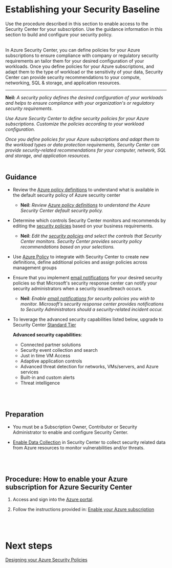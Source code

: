 # Establishing your Security Baseline
Use the procedure described in this section to enable access to the Security Center for your subscription. Use the guidance information in this section to build and configure your security policy.
<br />
<br />


In Azure Security Center, you can define policies for your Azure subscriptions to ensure compliance with company or regulatory security requirements an tailor them for your desired configuration of your workloads. Once you define policies for your Azure subscriptions, and adapt them to the type of workload or the sensitivity of your data, Security Center can provide security recommendations to your compute, networking, SQL & storage, and application resources. 

----
   **Neil:** *A security policy defines the desired configuration of your workloads and helps to ensure compliance with your organization's or regulatory security requirements.*  

   *Use Azure Security Center to define security policies for your Azure subscriptions. Customize the policies according to your workload configuration.* 

   *Once you define policies for your Azure subscriptions and adapt them to the workload types or data protection requirements, Security Center can provide security-related recommendations for your computer, network, SQL and storage, and application resources.* 
<br />
<br />
 
## Guidance 
- Review the [Azure policy definitions](https://docs.microsoft.com/en-us/azure/security-center/security-center-policies#available-security-policy-definitions) to understand what is available in the default security policy of Azure security center

    - **Neil**:  *Review [Azure policy definitions](https://docs.microsoft.com/en-us/azure/security-center/security-center-policies#available-security-policy-definitions) to understand the Azure Security Center default security policy.*

- Determine which controls Security Center monitors and recommends by editing the [security policies](https://docs.microsoft.com/en-us/azure/security-center/security-center-policies#edit-security-policies) based on your business requirements. 

  - **Neil**:  *Edit the [security policies](https://docs.microsoft.com/en-us/azure/security-center/security-center-policies#edit-security-policies) and select the controls that Security Center monitors. Security Center provides security policy recommendations based on your selections.*

- Use [Azure Policy](https://docs.microsoft.com/en-us/azure/security-center/security-center-azure-policy) to integrate with Security Center to create new definitions, define additional policies and assign policies across management groups 

- Ensure that you implement [email notifications](https://docs.microsoft.com/en-us/azure/security-center/security-center-provide-security-contact-details) for your desired security policies so that Microsoft's security response center can notify your security administrators when a security issue/breach occurs. 

    - **Neil**: *Enable [email notifications](https://docs.microsoft.com/en-us/azure/security-center/security-center-provide-security-contact-details) for security policies you wish to monitor. Microsoft's security response center provides notifications to Security Administrators should a security-related incident occur.* 


- To leverage the advanced security capabilities listed below, upgrade to Security Center [Standard Tier](https://docs.microsoft.com/en-us/azure/security-center/security-center-get-started#upgrade-to-the-standard-tier)  

  **Advanced security capabilities**:
    - Connected partner solutions
    - Security event collection and search 
    - Just in time VM Access  
    - Adaptive application controls 
    - Advanced threat detection for networks, VMs/servers, and Azure services  
    - Built-in and custom alerts  
    - Threat intelligence  
<br />
<br />

## Preparation 
- You must be a Subscription Owner, Contributor or Security Administrator to enable and configure Security Center. 

- [Enable Data Collection](https://docs.microsoft.com/en-us/azure/security-center/security-center-enable-data-collection) in Security Center to collect security related data from Azure resources to monitor vulnerabilities and/or threats. 
<br />
<br />

## Procedure:  How to enable your Azure subscription for Azure Security Center 
1. Access and sign into the [Azure portal](https://azure.microsoft.com/features/azure-portal/).  

2. Follow the instructions provided in: [Enable your Azure subscription](https://docs.microsoft.com/en-us/azure/security-center/security-center-get-started#enable-your-azure-subscription)
<br />
<br />
 
# Next steps 
[Designing your Azure Security Policies](2.2-Designing-your-Azure-Security-Policies.md)
